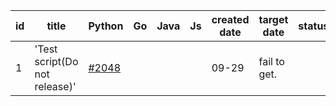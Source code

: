 | id | title | Python | Go | Java | Js | created date | target date | status |
| ------ | ------ | ------ | ------ | ------ | ------ | ------ | ------ | :-----: |
| 1 | 'Test script(Do not release)'  | [#2048](https://github.com/Azure/sdk-release-request/issues/2048)  |  |  |  | 09-29 | fail to get. |  |
